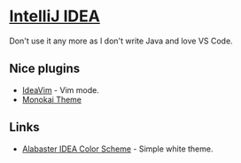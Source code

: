 # [IntelliJ IDEA](https://www.jetbrains.com/idea/)

Don't use it any more as I don't write Java and love VS Code.

## Nice plugins

- [IdeaVim](https://plugins.jetbrains.com/plugin/164-ideavim) - Vim mode.
- [Monokai Theme](https://darekkay.com/blog/monokai-theme-intellij/)

## Links

- [Alabaster IDEA Color Scheme](https://github.com/tonsky/intellij-alabaster) - Simple white theme.
